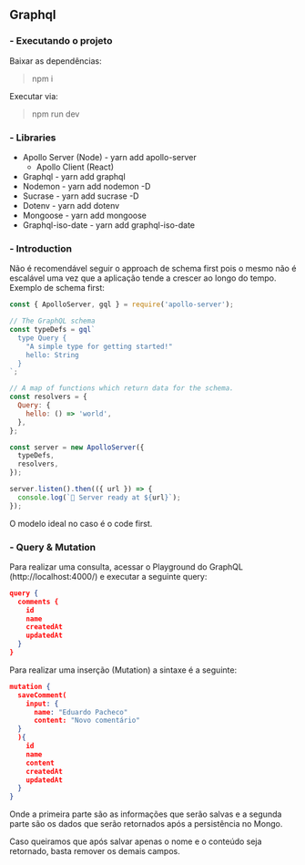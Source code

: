 ## Graphql

### \- Executando o projeto

Baixar as dependências:
> npm i

Executar via:
> npm run dev

### \- Libraries

* Apollo Server (Node) - yarn add apollo-server
    * Apollo Client (React) 
* Graphql - yarn add graphql
* Nodemon - yarn add nodemon -D
* Sucrase - yarn add sucrase -D
* Dotenv - yarn add dotenv
* Mongoose - yarn add mongoose
* Graphql-iso-date - yarn add graphql-iso-date

### \- Introduction

Não é recomendável seguir o approach de schema first pois o mesmo não é escalável uma vez que a aplicação tende a crescer ao longo do tempo. Exemplo de schema first:

```js
const { ApolloServer, gql } = require('apollo-server');

// The GraphQL schema
const typeDefs = gql`
  type Query {
    "A simple type for getting started!"
    hello: String
  }
`;

// A map of functions which return data for the schema.
const resolvers = {
  Query: {
    hello: () => 'world',
  },
};

const server = new ApolloServer({
  typeDefs,
  resolvers,
});

server.listen().then(({ url }) => {
  console.log(`🚀 Server ready at ${url}`);
});
```

O modelo ideal no caso é o code first.

### \- Query & Mutation

Para realizar uma consulta, acessar o Playground do GraphQL (http://localhost:4000/) e executar a seguinte query:

```json
query {
  comments {
    id
    name
    createdAt
    updatedAt
  }
}
```

Para realizar uma inserção (Mutation) a sintaxe é a seguinte:

```json
mutation {
  saveComment(
    input: {
      name: "Eduardo Pacheco"
      content: "Novo comentário"
  }
  ){
    id
    name
    content
    createdAt
    updatedAt
  }
}
```

Onde a primeira parte são as informações que serão salvas e a segunda parte são os dados que serão retornados após a persistência no Mongo.

Caso queiramos que após salvar apenas o nome e o conteúdo seja retornado, basta remover os demais campos.